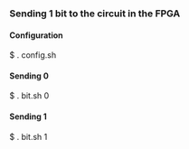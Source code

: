 ###  Sending 1 bit to the circuit in the FPGA

#### Configuration

$ . config.sh

#### Sending 0

$ . bit.sh 0

#### Sending 1

$ . bit.sh 1
